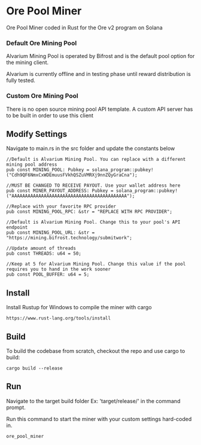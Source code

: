 # Ore Pool Miner
 Ore Pool Miner coded in Rust for the Ore v2 program on Solana

### Default Ore Mining Pool
Alvarium Mining Pool is operated by Bifrost and is the default pool option for the mining client.

Alvarium is currently offline and in testing phase until reward distribution is fully tested.

### Custom Ore Mining Pool
There is no open source mining pool API template. A custom API server has to be built in order to use this client

## Modify Settings
Navigate to main.rs in the src folder and update the constants below
```
//Default is Alvarium Mining Pool. You can replace with a different mining pool address
pub const MINING_POOL: Pubkey = solana_program::pubkey!("Cdh9QF6NmxCxWDEmuusFVkhQSZuVMRXj9nnZQyGraCna");

//MUST BE CHANGED TO RECEIVE PAYOUT. Use your wallet address here
pub const MINER_PAYOUT_ADDRESS: Pubkey = solana_program::pubkey!("AAAAAAAAAAAAAAAAAAAAAAAAAAAAAAAAAAAAAAAAAAA");

//Replace with your favorite RPC provider
pub const MINING_POOL_RPC: &str = "REPLACE WITH RPC PROVIDER";

//Default is Alvarium Mining Pool. Change this to your pool's API endpoint
pub const MINING_POOL_URL: &str = "https://mining.bifrost.technology/submitwork";

//Update amount of threads
pub const THREADS: u64 = 50;

//Keep at 5 for Alvarium Mining Pool. Change this value if the pool requires you to hand in the work sooner
pub const POOL_BUFFER: u64 = 5;
```

## Install

Install Rustup for Windows to compile the miner with cargo
```
https://www.rust-lang.org/tools/install
```

## Build

To build the codebase from scratch, checkout the repo and use cargo to build:


```
cargo build --release
```

## Run
Navigate to the target build folder Ex: 'target/release/' in the command prompt.

Run this command to start the miner with your custom settings hard-coded in.
```
ore_pool_miner
```
